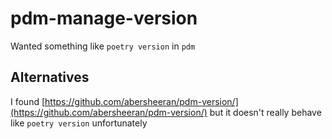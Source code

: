 # pdm-manage-version

Wanted something like `poetry version` in `pdm`

## Alternatives

I found [https://github.com/abersheeran/pdm-version/](https://github.com/abersheeran/pdm-version/) but
it doesn't really behave like `poetry version` unfortunately

